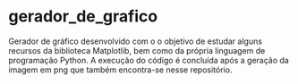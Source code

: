 # gerador_de_grafico
Gerador de gráfico desenvolvido com o o objetivo de estudar alguns recursos da biblioteca Matplotlib, bem como da própria linguagem de programação Python.
A execução do código é concluída após a geração da imagem em png que também encontra-se nesse repositório. 

